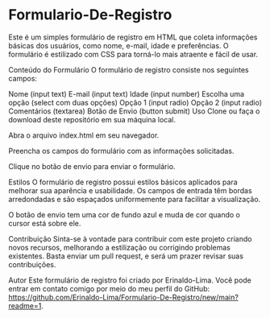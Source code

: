# Formulario-De-Registro
Este é um simples formulário de registro em HTML que coleta informações básicas dos usuários, como nome, e-mail, idade e preferências. O formulário é estilizado com CSS para torná-lo mais atraente e fácil de usar.

Conteúdo do Formulário
O formulário de registro consiste nos seguintes campos:

Nome (input text)
E-mail (input text)
Idade (input number)
Escolha uma opção (select com duas opções)
Opção 1 (input radio)
Opção 2 (input radio)
Comentários (textarea)
Botão de Envio (button submit)
Uso
Clone ou faça o download deste repositório em sua máquina local.

Abra o arquivo index.html em seu navegador.

Preencha os campos do formulário com as informações solicitadas.

Clique no botão de envio para enviar o formulário.

Estilos
O formulário de registro possui estilos básicos aplicados para melhorar sua aparência e usabilidade. Os campos de entrada têm bordas arredondadas e são espaçados uniformemente para facilitar a visualização.

O botão de envio tem uma cor de fundo azul e muda de cor quando o cursor está sobre ele.

Contribuição
Sinta-se à vontade para contribuir com este projeto criando novos recursos, melhorando a estilização ou corrigindo problemas existentes. Basta enviar um pull request, e será um prazer revisar suas contribuições.

Autor
Este formulário de registro foi criado por Erinaldo-Lima. Você pode entrar em contato comigo por meio do meu perfil do GitHub: https://github.com/Erinaldo-Lima/Formulario-De-Registro/new/main?readme=1.
